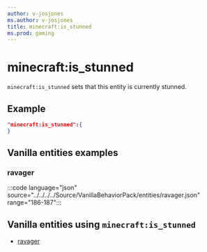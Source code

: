 ```yaml
---
author: v-josjones
ms.author: v-josjones
title: minecraft:is_stunned
ms.prod: gaming
---
```


# minecraft:is_stunned

`minecraft:is_stunned` sets that this entity is currently stunned.

## Example

```json
"minecraft:is_stunned":{
}
```

## Vanilla entities examples

### ravager

:::code language="json" source="../../../../Source/VanillaBehaviorPack/entities/ravager.json" range="186-187":::

## Vanilla entities using `minecraft:is_stunned`

- [ravager](../../../../Source/VanillaBehaviorPack_Snippets/entities/ravager.md)
